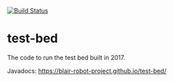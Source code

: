 [![Build Status](https://travis-ci.org/blair-robot-project/test-bed.svg?branch=master)](https://travis-ci.org/blair-robot-project/test-bed/)
# test-bed
The code to run the test bed built in 2017.

Javadocs: https://blair-robot-project.github.io/test-bed/